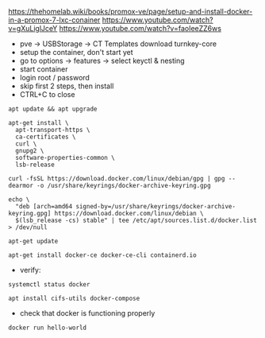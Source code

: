
https://thehomelab.wiki/books/promox-ve/page/setup-and-install-docker-in-a-promox-7-lxc-conainer
https://www.youtube.com/watch?v=gXuLiglJceY
https://www.youtube.com/watch?v=faoIeeZZ6ws

 - pve -> USBStorage -> CT Templates download turnkey-core
 - setup the container, don't start yet
 - go to options -> features -> select keyctl & nesting
 - start container
 - login root / password
 - skip first 2 steps, then install
 - CTRL+C to close
```
apt update && apt upgrade
```
```
apt-get install \
  apt-transport-https \
  ca-certificates \
  curl \
  gnupg2 \
  software-properties-common \
  lsb-release
```
``` 
curl -fsSL https://download.docker.com/linux/debian/gpg | gpg --dearmor -o /usr/share/keyrings/docker-archive-keyring.gpg
```
```
echo \
  "deb [arch=amd64 signed-by=/usr/share/keyrings/docker-archive-keyring.gpg] https://download.docker.com/linux/debian \
  $(lsb_release -cs) stable" | tee /etc/apt/sources.list.d/docker.list > /dev/null
```
```
apt-get update
```
```
apt-get install docker-ce docker-ce-cli containerd.io
```
 - verify:
```
systemctl status docker
```
```
apt install cifs-utils docker-compose
```
 - check that docker is functioning properly
```
docker run hello-world
```